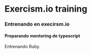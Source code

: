 # Exercism.io training
### Entrenando en execirsm.io
#### Preparando mentoring de typescript  
Entrenando Ruby.